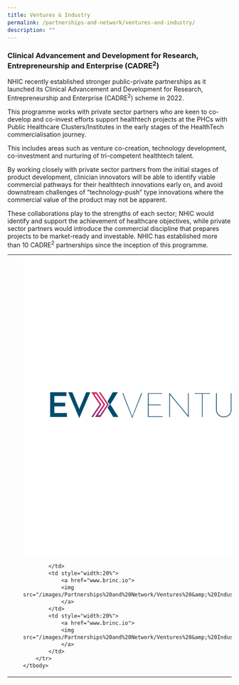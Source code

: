 ```yaml
---
title: Ventures & Industry
permalink: /partnerships-and-network/ventures-and-industry/
description: ""
---
```

### Clinical Advancement and Development for Research, Entrepreneurship and Enterprise (CADRE<sup>2</sup>)

NHIC recently established stronger public-private partnerships as it launched its Clinical Advancement and Development for Research, Entrepreneurship and Enterprise (CADRE<sup>2</sup>) scheme in 2022. 

This programme works with private sector partners who are keen to co-develop and co-invest efforts support healthtech projects at the PHCs with Public Healthcare Clusters/Institutes in the early stages of the HealthTech commercialisation journey. 

This includes areas such as venture co-creation, technology development, co-investment and nurturing of tri-competent healthtech talent. 

By working closely with private sector partners from the initial stages of product development, clinician innovators will be able to identify viable commercial pathways for their healthtech innovations early on, and avoid downstream challenges of “technology-push” type innovations where the commercial value of the product may not be apparent. 

These collaborations play to the strengths of each sector; NHIC would identify and support the achievement of healthcare objectives, while private sector partners would introduce the commercial discipline that prepares projects to be market-ready and investable. NHIC has established more than 10 CADRE<sup>2</sup> partnerships since the inception of this programme.


<table>
	<tbody>
		<tr>
			<td style="width:20%">
				<a href="www.brinc.io">
				<img src="/images/Partners%20Icons/CADRE2/cadre%20logos_bric.png">
				</a>
			</td>
			<td style="width:20%">
				<a href="www.brinc.io">
				<img src="/images/Partners%20Icons/CADRE2/cadre%20logos_coronet.png">
				</a>
			</td>
			<td style="width:20%">
				<img src="/images/Partners%20Icons/CADRE2/cadre%20logos_evx.png">
				
			</td>
			<td style="width:20%">
				<a href="www.brinc.io">
				<img src="/images/Partnerships%20and%20Network/Ventures%20&amp;%20Industry/brinc_gradient_rgb.png">
				</a>
			</td>
			<td style="width:20%">
				<a href="www.brinc.io">
				<img src="/images/Partnerships%20and%20Network/Ventures%20&amp;%20Industry/brinc_gradient_rgb.png">
				</a>
			</td>
		</tr>
	</tbody>
</table>